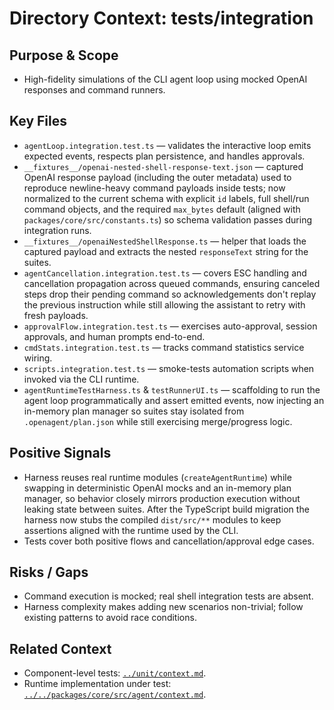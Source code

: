 # Directory Context: tests/integration

## Purpose & Scope

- High-fidelity simulations of the CLI agent loop using mocked OpenAI responses and command runners.

## Key Files

- `agentLoop.integration.test.ts` — validates the interactive loop emits expected events, respects plan persistence, and handles approvals.
- `__fixtures__/openai-nested-shell-response-text.json` — captured OpenAI response payload (including the outer metadata) used to reproduce newline-heavy command payloads inside tests; now normalized to the current schema with explicit `id` labels, full shell/run command objects, and the required `max_bytes` default (aligned with `packages/core/src/constants.ts`) so schema validation passes during integration runs.
- `__fixtures__/openaiNestedShellResponse.ts` — helper that loads the captured payload and extracts the nested `responseText` string for the suites.
- `agentCancellation.integration.test.ts` — covers ESC handling and cancellation propagation across queued commands, ensuring canceled steps drop their pending command so acknowledgements don't replay the previous instruction while still allowing the assistant to retry with fresh payloads.
- `approvalFlow.integration.test.ts` — exercises auto-approval, session approvals, and human prompts end-to-end.
- `cmdStats.integration.test.ts` — tracks command statistics service wiring.
- `scripts.integration.test.ts` — smoke-tests automation scripts when invoked via the CLI runtime.
- `agentRuntimeTestHarness.ts` & `testRunnerUI.ts` — scaffolding to run the agent loop programmatically and assert emitted events, now injecting an in-memory plan manager so suites stay isolated from `.openagent/plan.json` while still exercising merge/progress logic.

## Positive Signals

- Harness reuses real runtime modules (`createAgentRuntime`) while swapping in deterministic OpenAI mocks and an in-memory plan manager, so behavior closely mirrors production execution without leaking state between suites. After the TypeScript build migration the harness now stubs the compiled `dist/src/**` modules to keep assertions aligned with the runtime used by the CLI.
- Tests cover both positive flows and cancellation/approval edge cases.

## Risks / Gaps

- Command execution is mocked; real shell integration tests are absent.
- Harness complexity makes adding new scenarios non-trivial; follow existing patterns to avoid race conditions.

## Related Context

- Component-level tests: [`../unit/context.md`](../unit/context.md).
- Runtime implementation under test: [`../../packages/core/src/agent/context.md`](../../packages/core/src/agent/context.md).
